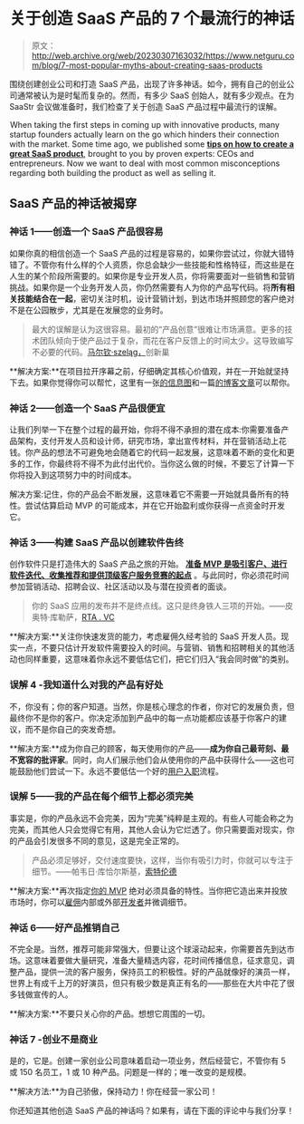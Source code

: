 # 关于创造 SaaS 产品的 7 个最流行的神话

> 原文：<http://web.archive.org/web/20230307163032/https://www.netguru.com/blog/7-most-popular-myths-about-creating-saas-products>

 围绕创建创业公司和打造 SaaS 产品，出现了许多神话。如今，拥有自己的创业公司通常被认为是时髦而复杂的。然而，有多少 SaaS 创始人，就有多少观点。在为 SaaStr 会议做准备时，我们检查了关于创造 SaaS 产品过程中最流行的误解。

![](img/41d045e1d7e18144cc6decb1fb600885.png)When taking the first steps in coming up with innovative products, many startup founders actually learn on the go which hinders their connection with the market. Some time ago, we published some **[tips on how to create a great SaaS product](http://web.archive.org/web/20220925203203/https://www.netguru.com/blog/how-to-build-a-great-saas-product)**, brought to you by proven experts: CEOs and entrepreneurs. Now we want to deal with most common misconceptions regarding both building the product as well as selling it.

## SaaS 产品的神话被揭穿

### 神话 1——创造一个 SaaS 产品很容易

如果你真的相信创造一个 SaaS 产品的过程是容易的，如果你尝试过，你就大错特错了。不管你有什么样的个人资质，你总会缺少一些技能和性格特征，而这些是在人生的某个阶段所需要的。如果你是专业开发人员，你将需要面对一些销售和营销挑战。如果你是一个业务开发人员，你仍然需要有人为你的产品写代码。将**所有相关技能结合在一起**，密切关注时机，设计营销计划，到达市场并照顾您的客户绝对不是在公园散步，尤其是在发展您的业务时。

> 最大的误解是认为这很容易。最初的“产品创意”很难让市场满意。更多的技术团队倾向于使产品过于复杂，而花在客户反馈上的时间太少。这导致编写不必要的代码。[马尔钦·szeląg，](http://web.archive.org/web/20220925203203/http://www.innovationnest.co/)创新巢

**解决方案:**在项目拉开序幕之前，仔细确定其核心价值观，并在一开始就坚持下去。如果你觉得你可以帮忙，这里有一张[的信息图](http://web.archive.org/web/20220925203203/https://www.netguru.com/blog/7-steps-to-successful-it-project-management-infographic)和一篇[的博客文章](http://web.archive.org/web/20220925203203/https://www.netguru.com/blog/how-start-it-project)可以帮你。

### 神话 2——创造一个 SaaS 产品很便宜

让我们列举一下在整个过程的最开始，你将不得不承担的潜在成本:你需要准备产品架构，支付开发人员和设计师，研究市场，拿出宣传材料，并在营销活动上花钱。你产品的想法不可避免地会随着它的代码一起发展，这意味着不断的变化和更多的工作，你最终将不得不为此付出代价。当你这么做的时候，不要忘了计算一下你将投入到这项努力中的时间成本。

解决方案:记住，你的产品会不断发展，这意味着它不需要一开始就具备所有的特性。尝试估算启动 MVP 的可能成本，并在它开始盈利或你获得一点资金时开发它。

### 神话 3——构建 SaaS 产品以创建软件告终

创作软件只是打造伟大的 SaaS 产品之旅的开始。 [**准备 MVP 是吸引客户、进行软件迭代、收集推荐和提供顶级客户服务竞赛的起点**](/web/20220925203203/https://www.netguru.com/glossary/minimum-viable-product) 。与此同时，你必须花时间参加营销活动、招聘会议、社区活动以及与潜在投资者的面谈。

> 你的 SaaS 应用的发布并不是终点线。这只是终身铁人三项的开始。——皮奥特·库勒萨，[RTA . VC](http://web.archive.org/web/20220925203203/http://www.rtaventures.com/)

**解决方案:**关注你快速发货的能力，考虑雇佣久经考验的 SaaS 开发人员。现实一点，不要只估计开发软件需要投入的时间。与营销、销售和招聘相关的其他活动也同样重要，这意味着你永远不要低估它们，把它们归入“我会同时做”的类别。

### 误解 4 -我知道什么对我的产品有好处

不，你没有；你的客户知道。当然，你是核心理念的作者，你对它的发展负责，但最终你不是你的客户。你决定添加到产品中的每一点功能都应该基于你客户的建议，而不是你自己的突发奇想。

**解决方案:**成为你自己的顾客，每天使用你的产品——**成为你自己最苛刻、最不宽容的批评家**。同时，向人们展示他们会从使用你的产品中获得什么——这也可能鼓励他们尝试一下。永远不要低估一个好的[用户入职](http://web.archive.org/web/20220925203203/https://www.netguru.com/blog/great-user-onboarding)流程。

### 误解 5——我的产品在每个细节上都必须完美

事实是，你的产品永远不会完美，因为“完美”纯粹是主观的。有些人可能会称之为完美，而其他人只会觉得它有用，其他人会认为它烂透了。你只需要面对现实，你的产品会引发很多不同的意见，这是完全正常的。

> 产品必须足够好，交付速度要快，这样，当你有吸引力时，你就可以专注于细节。——帕韦日·库恰尔斯基，[索特伦德](http://web.archive.org/web/20220925203203/http://www.sotrender.com/)

**解决方案:**再次指定[你的 MVP](http://web.archive.org/web/20220925203203/https://www.netguru.com/blog/web-mobile-development-documentation) 绝对必须具备的特性。当你把它造出来并投放市场时，你可以[雇佣](http://web.archive.org/web/20220925203203/https://www.netguru.com/contact)内部或外部[开发者](http://web.archive.org/web/20220925203203/https://www.netguru.com/contact)并微调细节。

### 神话 6——好产品推销自己

不完全是。当然，推荐可能非常强大，但要让这个球滚动起来，你需要首先到达市场。这意味着要做大量研究，准备大量精选内容，花时间传播信息，征求意见，调整产品，提供一流的客户服务，保持员工的积极性。好的产品就像好的演员一样，世界上有成千上万的好演员，但只有极少数是真正有名的——那些在大片中花了很多钱做宣传的人。

**解决方案:**不要只关心你的产品。想想它周围的一切。

### 神话 7 -创业不是商业

是的，它是。创建一家创业公司意味着启动一项业务，然后经营它，不管你有 5 或 150 名员工，1 或 10 种产品。问题是一样的；唯一改变的是规模。

**解决方法:**为自己骄傲，保持动力！你在经营一家公司！

你还知道其他创造 SaaS 产品的神话吗？如果有，请在下面的评论中与我们分享！